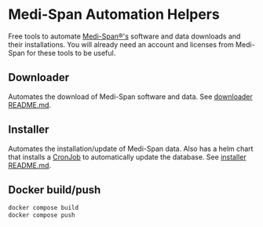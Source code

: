 # Medi-Span Automation Helpers

Free tools to automate [Medi-Span®'s](https://www.wolterskluwer.com/en/solutions/medi-span) software and data downloads and their installations. 
You will already need an account and licenses from Medi-Span for these tools to be useful.

## Downloader

Automates the download of Medi-Span software and data. See [downloader README.md](downloader/README.md).

## Installer

Automates the installation/update of Medi-Span data. Also has a helm chart that installs a [CronJob](installer/helm/cronjob/README.md) to automatically update the database. See [installer README.md](installer/README.md).

## Docker build/push
```bash
docker compose build
docker compose push
```